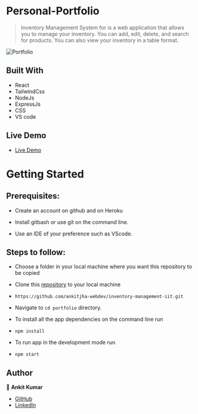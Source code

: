 # Personal-Portfolio
> Inventory Management System for is a web application that allows you to manage your inventory. You can add, edit, delete, and search for products.  You can also view your inventory in a table format. 

![Portfolio]()

## Built With

- React
- TailwindCss
- NodeJs
- ExpressJs
- CSS
- VS code

## Live Demo

- [Live Demo](https://ankitjha-webdev.github.io/inventory-management-iit)


# Getting Started
## Prerequisites:


- Create an account on github and on Heroku

- Install gitbash or use git on the command line.

- Use an IDE of your preference such as VScode.

## Steps to follow:

- Choose a folder in your local machine where you want this repository to be copied

- Clone this [repository](https://github.com/ankitjha-webdev/inventory-management-iit.git) to your local machine 
- ```
  https://github.com/ankitjha-webdev/inventory-management-iit.git
  ```

- Navigate to `cd portfolio`  directory.

- To install all the app dependencies on the command line run
- ```
  npm install
  ``` 
- To run app in the development mode run 
- ```
  npm start
  ```


## Author

:man: **Ankit Kumar**

- [GitHub](https://github.com/ankitjha-webdev)
- [LinkedIn](https://www.linkedin.com/in/ankitkumarcse/)
